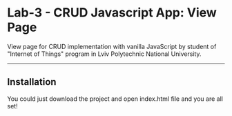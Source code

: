 # Lab-3 - CRUD Javascript App: View Page
View page for CRUD implementation with vanilla JavaScript by student of "Internet of Things" program in Lviv Polytechnic National University.

---

## Installation
You could just download the project and open index.html file and you are all set!
